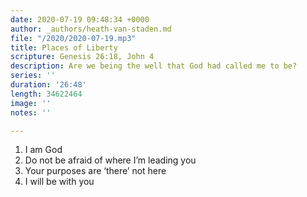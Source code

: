 ```yaml
---
date: 2020-07-19 09:48:34 +0000
author: _authors/heath-van-staden.md
file: "/2020/2020-07-19.mp3"
title: Places of Liberty
scripture: Genesis 26:18, John 4
description: Are we being the well that God had called me to be?
series: ''
duration: '26:48'
length: 34622464
image: ''
notes: ''

---
```

1. I am God
2. Do not be afraid of where I’m leading you
3. Your purposes are ‘there’ not here
4. I will be with you